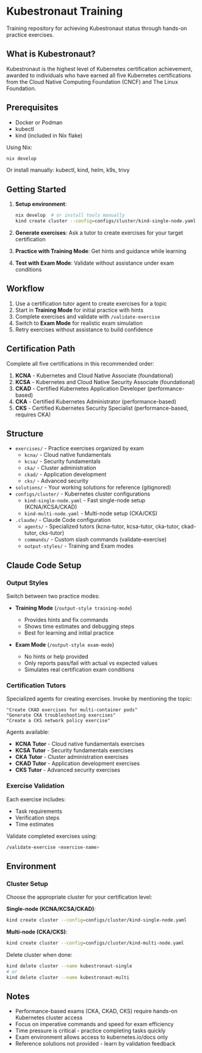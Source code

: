 # Kubestronaut Training

Training repository for achieving Kubestronaut status through hands-on practice exercises.

## What is Kubestronaut?

Kubestronaut is the highest level of Kubernetes certification achievement, awarded to individuals who
have earned all five Kubernetes certifications from the Cloud Native Computing Foundation (CNCF)
and The Linux Foundation.

## Prerequisites

- Docker or Podman
- kubectl
- kind (included in Nix flake)

Using Nix:

```bash
nix develop
```

Or install manually: kubectl, kind, helm, k9s, trivy

## Getting Started

1. **Setup environment**:

   ```bash
   nix develop  # or install tools manually
   kind create cluster --config=configs/cluster/kind-single-node.yaml
   ```

2. **Generate exercises**: Ask a tutor to create exercises for your target certification

3. **Practice with Training Mode**: Get hints and guidance while learning

4. **Test with Exam Mode**: Validate without assistance under exam conditions

## Workflow

1. Use a certification tutor agent to create exercises for a topic
2. Start in **Training Mode** for initial practice with hints
3. Complete exercises and validate with `/validate-exercise`
4. Switch to **Exam Mode** for realistic exam simulation
5. Retry exercises without assistance to build confidence

## Certification Path

Complete all five certifications in this recommended order:

1. **KCNA** - Kubernetes and Cloud Native Associate (foundational)
2. **KCSA** - Kubernetes and Cloud Native Security Associate (foundational)
3. **CKAD** - Certified Kubernetes Application Developer (performance-based)
4. **CKA** - Certified Kubernetes Administrator (performance-based)
5. **CKS** - Certified Kubernetes Security Specialist (performance-based, requires CKA)

## Structure

- `exercises/` - Practice exercises organized by exam
  - `kcna/` - Cloud native fundamentals
  - `kcsa/` - Security fundamentals
  - `cka/` - Cluster administration
  - `ckad/` - Application development
  - `cks/` - Advanced security
- `solutions/` - Your working solutions for reference (gitignored)
- `configs/cluster/` - Kubernetes cluster configurations
  - `kind-single-node.yaml` - Fast single-node setup (KCNA/KCSA/CKAD)
  - `kind-multi-node.yaml` - Multi-node setup (CKA/CKS)
- `.claude/` - Claude Code configuration
  - `agents/` - Specialized tutors (kcna-tutor, kcsa-tutor, cka-tutor, ckad-tutor, cks-tutor)
  - `commands/` - Custom slash commands (validate-exercise)
  - `output-styles/` - Training and Exam modes

## Claude Code Setup

### Output Styles

Switch between two practice modes:

- **Training Mode** (`/output-style training-mode`)
  - Provides hints and fix commands
  - Shows time estimates and debugging steps
  - Best for learning and initial practice

- **Exam Mode** (`/output-style exam-mode`)
  - No hints or help provided
  - Only reports pass/fail with actual vs expected values
  - Simulates real certification exam conditions

### Certification Tutors

Specialized agents for creating exercises. Invoke by mentioning the topic:

```text
"Create CKAD exercises for multi-container pods"
"Generate CKA troubleshooting exercises"
"Create a CKS network policy exercise"
```

Agents available:

- **KCNA Tutor** - Cloud native fundamentals exercises
- **KCSA Tutor** - Security fundamentals exercises
- **CKA Tutor** - Cluster administration exercises
- **CKAD Tutor** - Application development exercises
- **CKS Tutor** - Advanced security exercises

### Exercise Validation

Each exercise includes:

- Task requirements
- Verification steps
- Time estimates

Validate completed exercises using:

```bash
/validate-exercise <exercise-name>
```

## Environment

### Cluster Setup

Choose the appropriate cluster for your certification level:

**Single-node (KCNA/KCSA/CKAD)**:

```bash
kind create cluster --config=configs/cluster/kind-single-node.yaml
```

**Multi-node (CKA/CKS)**:

```bash
kind create cluster --config=configs/cluster/kind-multi-node.yaml
```

Delete cluster when done:

```bash
kind delete cluster --name kubestronaut-single
# or
kind delete cluster --name kubestronaut-multi
```

## Notes

- Performance-based exams (CKA, CKAD, CKS) require hands-on Kubernetes cluster access
- Focus on imperative commands and speed for exam efficiency
- Time pressure is critical - practice completing tasks quickly
- Exam environment allows access to kubernetes.io/docs only
- Reference solutions not provided - learn by validation feedback
